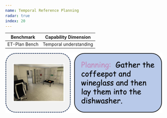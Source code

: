 ```yaml
---
name: Temporal Reference Planning
radar: true
index: 20
---
```


<div class="row">
<div class="col-8">

| **Benchmark** | **Capability Dimension** |
| ------------- | ------------------------ |
| ET-Plan Bench | Temporal understanding   |

</div>

<div class="col-4">

![alt text](temporalreferenceplanning.png)

</div>

</div>
